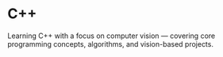 # C++
Learning C++ with a focus on computer vision — covering core programming concepts, algorithms, and vision-based projects.

